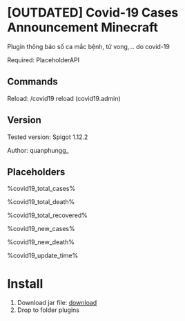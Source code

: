# [OUTDATED] Covid-19 Cases Announcement Minecraft

Plugin thông báo số ca mắc bệnh, tử vong,... do covid-19

Required: PlaceholderAPI

## Commands
Reload: /covid19 reload (covid19.admin)

## Version
Tested version: Spigot 1.12.2

Author: quanphungg_

## Placeholders

%covid19_total_cases%

%covid19_total_death%

%covid19_total_recovered%

%covid19_new_cases%

%covid19_new_death%

%covid19_update_time%

# **Install**
1. Download jar file: [download](https://github.com/boristran03/Covid19/raw/master/release/Covid19-1.0.jar)
2. Drop to folder plugins

